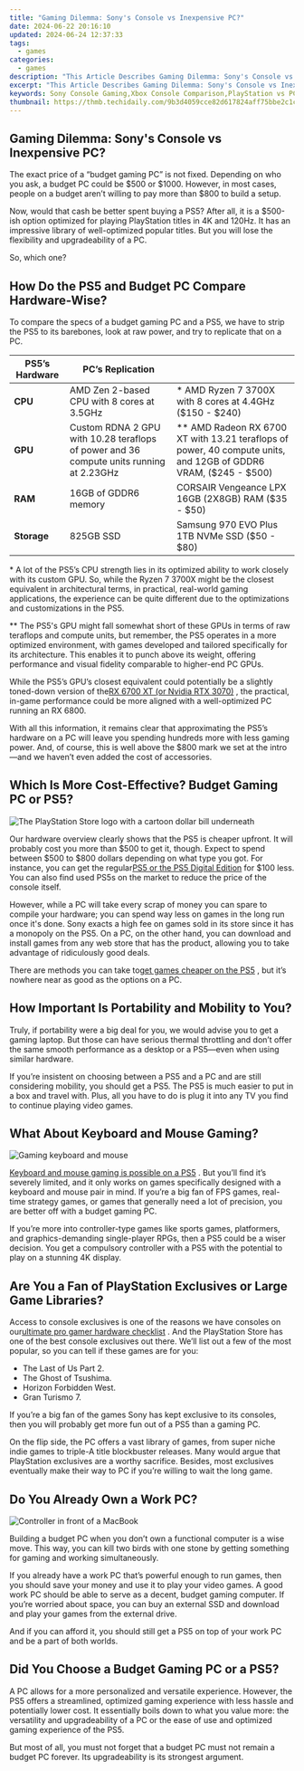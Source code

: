 ```yaml
---
title: "Gaming Dilemma: Sony's Console vs Inexpensive PC?"
date: 2024-06-22 20:16:10
updated: 2024-06-24 12:37:33
tags:
  - games
categories:
  - games
description: "This Article Describes Gaming Dilemma: Sony's Console vs Inexpensive PC?"
excerpt: "This Article Describes Gaming Dilemma: Sony's Console vs Inexpensive PC?"
keywords: Sony Console Gaming,Xbox Console Comparison,PlayStation vs PC,Cheap PC Gaming,Budget Game Systems,Affordable Gaming PC,Consoles vs PC Gaming
thumbnail: https://thmb.techidaily.com/9b3d4059cce82d617824aff75bbe2c1cfb1dda056b7a7373daee332b511aa58b.jpg
---
```


## Gaming Dilemma: Sony's Console vs Inexpensive PC?

 The exact price of a “budget gaming PC” is not fixed. Depending on who you ask, a budget PC could be $500 or $1000\. However, in most cases, people on a budget aren’t willing to pay more than $800 to build a setup.

 Now, would that cash be better spent buying a PS5? After all, it is a $500-ish option optimized for playing PlayStation titles in 4K and 120Hz. It has an impressive library of well-optimized popular titles. But you will lose the flexibility and upgradeability of a PC.

So, which one?

## How Do the PS5 and Budget PC Compare Hardware-Wise?

 To compare the specs of a budget gaming PC and a PS5, we have to strip the PS5 to its barebones, look at raw power, and try to replicate that on a PC.

| **PS5’s Hardware** | **PC’s Replication**                                                                    |                                                                                                                   |
| ------------------ | --------------------------------------------------------------------------------------- | ----------------------------------------------------------------------------------------------------------------- |
| **CPU**            | AMD Zen 2-based CPU with 8 cores at 3.5GHz                                              | \* AMD Ryzen 7 3700X with 8 cores at 4.4GHz ($150 - $240)                                                         |
| **GPU**            | Custom RDNA 2 GPU with 10.28 teraflops of power and 36 compute units running at 2.23GHz | \*\* AMD Radeon RX 6700 XT with 13.21 teraflops of power, 40 compute units, and 12GB of GDDR6 VRAM, ($245 - $500) |
| **RAM**            | 16GB of GDDR6 memory                                                                    | CORSAIR Vengeance LPX 16GB (2X8GB) RAM ($35 - $50)                                                                |
| **Storage**        | 825GB SSD                                                                               | Samsung 970 EVO Plus 1TB NVMe SSD ($50 - $80)                                                                     |

 \* A lot of the PS5’s CPU strength lies in its optimized ability to work closely with its custom GPU. So, while the Ryzen 7 3700X might be the closest equivalent in architectural terms, in practical, real-world gaming applications, the experience can be quite different due to the optimizations and customizations in the PS5.

 \*\* The PS5's GPU might fall somewhat short of these GPUs in terms of raw teraflops and compute units, but remember, the PS5 operates in a more optimized environment, with games developed and tailored specifically for its architecture. This enables it to punch above its weight, offering performance and visual fidelity comparable to higher-end PC GPUs.

 While the PS5’s GPU’s closest equivalent could potentially be a slightly toned-down version of the[RX 6700 XT (or Nvidia RTX 3070)](https://www.makeuseof.com/amd-6700xt-nvidia-rtx-3070-best-gpu-under-500/) , the practical, in-game performance could be more aligned with a well-optimized PC running an RX 6800.

 With all this information, it remains clear that approximating the PS5’s hardware on a PC will leave you spending hundreds more with less gaming power. And, of course, this is well above the $800 mark we set at the intro—and we haven’t even added the cost of accessories.

## Which Is More Cost-Effective? Budget Gaming PC or PS5?

![The PlayStation Store logo with a cartoon dollar bill underneath](https://static1.makeuseofimages.com/wordpress/wp-content/uploads/2023/08/ps5-add-funds.jpg)

 Our hardware overview clearly shows that the PS5 is cheaper upfront. It will probably cost you more than $500 to get it, though. Expect to spend between $500 to $800 dollars depending on what type you got. For instance, you can get the regular[PS5 or the PS5 Digital Edition](https://www.makeuseof.com/ps5-vs-ps5-digital-edition-which-to-buy/) for $100 less. You can also find used PS5s on the market to reduce the price of the console itself.

 However, while a PC will take every scrap of money you can spare to compile your hardware; you can spend way less on games in the long run once it's done. Sony exacts a high fee on games sold in its store since it has a monopoly on the PS5\. On a PC, on the other hand, you can download and install games from any web store that has the product, allowing you to take advantage of ridiculously good deals.

 There are methods you can take to[get games cheaper on the PS5](https://www.makeuseof.com/how-to-get-ps4-ps5-games-cheap/) , but it’s nowhere near as good as the options on a PC.

## How Important Is Portability and Mobility to You?

 Truly, if portability were a big deal for you, we would advise you to get a gaming laptop. But those can have serious thermal throttling and don’t offer the same smooth performance as a desktop or a PS5—even when using similar hardware.

 If you’re insistent on choosing between a PS5 and a PC and are still considering mobility, you should get a PS5\. The PS5 is much easier to put in a box and travel with. Plus, all you have to do is plug it into any TV you find to continue playing video games.

## What About Keyboard and Mouse Gaming?

![Gaming keyboard and mouse](https://static1.makeuseofimages.com/wordpress/wp-content/uploads/2022/07/Gaming-keyboard-and-mouse.jpg)

[Keyboard and mouse gaming is possible on a PS5](https://www.makeuseof.com/how-to-use-keyboard-mouse-ps5/) . But you’ll find it’s severely limited, and it only works on games specifically designed with a keyboard and mouse pair in mind. If you’re a big fan of FPS games, real-time strategy games, or games that generally need a lot of precision, you are better off with a budget gaming PC.

 If you’re more into controller-type games like sports games, platformers, and graphics-demanding single-player RPGs, then a PS5 could be a wiser decision. You get a compulsory controller with a PS5 with the potential to play on a stunning 4K display.

## Are You a Fan of PlayStation Exclusives or Large Game Libraries?

 Access to console exclusives is one of the reasons we have consoles on our[ultimate pro gamer hardware checklist](https://www.makeuseof.com/pro-gamer-hardware-checklist/) . And the PlayStation Store has one of the best console exclusives out there. We’ll list out a few of the most popular, so you can tell if these games are for you:

* The Last of Us Part 2.
* The Ghost of Tsushima.
* Horizon Forbidden West.
* Gran Turismo 7.

 If you’re a big fan of the games Sony has kept exclusive to its consoles, then you will probably get more fun out of a PS5 than a gaming PC.

 On the flip side, the PC offers a vast library of games, from super niche indie games to triple-A title blockbuster releases. Many would argue that PlayStation exclusives are a worthy sacrifice. Besides, most exclusives eventually make their way to PC if you’re willing to wait the long game.

## Do You Already Own a Work PC?

![Controller in front of a MacBook](https://static1.makeuseofimages.com/wordpress/wp-content/uploads/2023/07/controller-in-front-of-a-macbook.jpg)

 Building a budget PC when you don’t own a functional computer is a wise move. This way, you can kill two birds with one stone by getting something for gaming and working simultaneously.

 If you already have a work PC that’s powerful enough to run games, then you should save your money and use it to play your video games. A good work PC should be able to serve as a decent, budget gaming computer. If you’re worried about space, you can buy an external SSD and download and play your games from the external drive.

 And if you can afford it, you should still get a PS5 on top of your work PC and be a part of both worlds.

## Did You Choose a Budget Gaming PC or a PS5?

 A PC allows for a more personalized and versatile experience. However, the PS5 offers a streamlined, optimized gaming experience with less hassle and potentially lower cost. It essentially boils down to what you value more: the versatility and upgradeability of a PC or the ease of use and optimized gaming experience of the PS5.

 But most of all, you must not forget that a budget PC must not remain a budget PC forever. Its upgradeability is its strongest argument.


<ins class="adsbygoogle"
     style="display:block"
     data-ad-format="autorelaxed"
     data-ad-client="ca-pub-7571918770474297"
     data-ad-slot="1223367746"></ins>



<ins class="adsbygoogle"
     style="display:block"
     data-ad-client="ca-pub-7571918770474297"
     data-ad-slot="8358498916"
     data-ad-format="auto"
     data-full-width-responsive="true"></ins>
